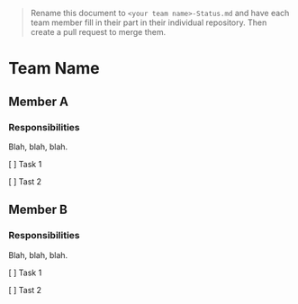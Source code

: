 >Rename this document to `<your team name>-Status.md` and have each team member fill in their part in their individual repository. Then create a pull request to merge them.

# Team Name

## Member A 

### Responsibilities

Blah, blah, blah.

[ ] Task 1

[ ] Tast 2

## Member B

### Responsibilities

Blah, blah, blah.

[ ] Task 1

[ ] Tast 2
